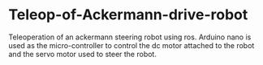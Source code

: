 # Teleop-of-Ackermann-drive-robot
Teleoperation of an ackermann steering robot using ros. Arduino nano is used as the micro-controller to control the dc motor attached to the robot and the servo motor used to steer the robot.
